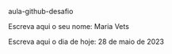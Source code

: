 aula-github-desafio

Escreva aqui o seu nome: Maria Vets

Escreva aqui o dia de hoje: 28 de maio de 2023
